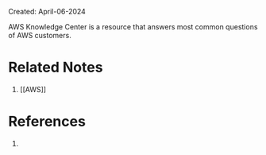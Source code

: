 Created: April-06-2024

AWS Knowledge Center is a resource that answers most common questions of AWS customers.
# Related Notes

1. [[AWS]]
# References

1. 